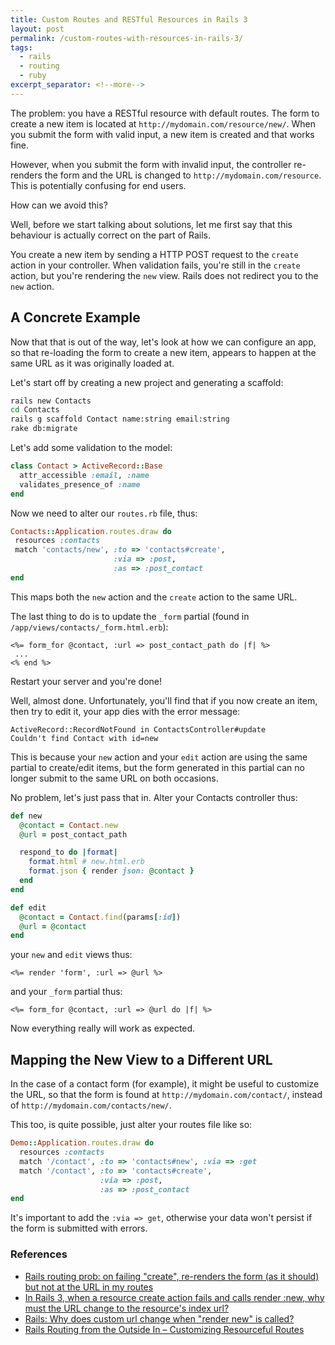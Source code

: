 ```yaml
---
title: Custom Routes and RESTful Resources in Rails 3
layout: post
permalink: /custom-routes-with-resources-in-rails-3/
tags:
  - rails
  - routing
  - ruby
excerpt_separator: <!--more-->
---
```


The problem: you have a RESTful resource with default routes. The form to create a new item is located at `http://mydomain.com/resource/new/`. When you submit the form with valid input, a new item is created and that works fine.

However, when you submit the form with invalid input, the controller re-renders the form and the URL is changed to `http://mydomain.com/resource`. This is potentially confusing for end users.

How can we avoid this?

<!--more-->

Well, before we start talking about solutions, let me first say that this behaviour is actually correct on the part of Rails.

You create a new item by sending a HTTP POST request to the `create` action in your controller. When validation fails, you're still in the `create` action, but you're rendering the `new` view. Rails does not redirect you to the `new` action.

## A Concrete Example

Now that that is out of the way, let's look at how we can configure an app, so that re-loading the form to create a new item, appears to happen at the same URL as it was originally loaded at.

Let's start off by creating a new project and generating a scaffold:

```sh
rails new Contacts
cd Contacts
rails g scaffold Contact name:string email:string
rake db:migrate
```

Let's add some validation to the model:

```ruby
class Contact > ActiveRecord::Base
  attr_accessible :email, :name
  validates_presence_of :name
end
```

Now we need to alter our `routes.rb` file, thus:

```ruby
Contacts::Application.routes.draw do
 resources :contacts
 match 'contacts/new', :to => 'contacts#create',
                       :via => :post,
                       :as => :post_contact
end
```

This maps both the `new` action and the `create` action to the same URL.

The last thing to do is to update the `_form` partial (found in `/app/views/contacts/_form.html.erb`):

```erb
<%= form_for @contact, :url => post_contact_path do |f| %>
 ...
<% end %>
```

Restart your server and you're done!

Well, almost done. Unfortunately, you'll find that if you now create an item, then try to edit it, your app dies with the error message:

```
ActiveRecord::RecordNotFound in ContactsController#update
Couldn't find Contact with id=new
```

This is because your `new` action and your `edit` action are using the same partial to create/edit items, but the form generated in this partial can no longer submit to the same URL on both occasions.

No problem, let's just pass that in. Alter your Contacts controller thus:

```ruby
def new
  @contact = Contact.new
  @url = post_contact_path

  respond_to do |format|
    format.html # new.html.erb
    format.json { render json: @contact }
  end
end

def edit
  @contact = Contact.find(params[:id])
  @url = @contact
end
```

your `new` and `edit` views thus:

```erb
<%= render 'form', :url => @url %>
```

and your `_form` partial thus:

```erb
<%= form_for @contact, :url => @url do |f| %>
```

Now everything really will work as expected.

## Mapping the New View to a Different URL

In the case of a contact form (for example), it might be useful to customize the URL, so that the form is found at `http://mydomain.com/contact/`, instead of `http://mydomain.com/contacts/new/`.

This too, is quite possible, just alter your routes file like so:

```ruby
Demo::Application.routes.draw do
  resources :contacts
  match '/contact', :to => 'contacts#new', :via => :get
  match '/contact', :to => 'contacts#create',
                    :via => :post,
                    :as => :post_contact
end
```

It's important to add the `:via => get`, otherwise your data won't persist if the form is submitted with errors.

### References

- <a title="StackOverflow discussion" href="http://stackoverflow.com/questions/14575442/rails-routing-prob-on-failing-create-re-renders-the-form-as-it-should-but" target="_blank">Rails routing prob: on failing "create", re-renders the form (as it should) but not at the URL in my routes</a>
- <a title="StackOverflow discussion" href="http://stackoverflow.com/questions/14490098/in-rails-3-when-a-resource-create-action-fails-and-calls-render-new-why-must" target="_blank">In Rails 3, when a resource create action fails and calls render :new, why must the URL change to the resource's index url?</a>
- <a title="StackOverflow discussion" href="http://stackoverflow.com/questions/4932771/rails-why-does-custom-url-change-when-render-new-is-called" target="_blank">Rails: Why does custom url change when "render new" is called?</a>
- <a title="RailsGuides" href="http://guides.rubyonrails.org/routing.html#customizing-resourceful-routes" target="_blank">Rails Routing from the Outside In &#8211; Customizing Resourceful Routes</a>
